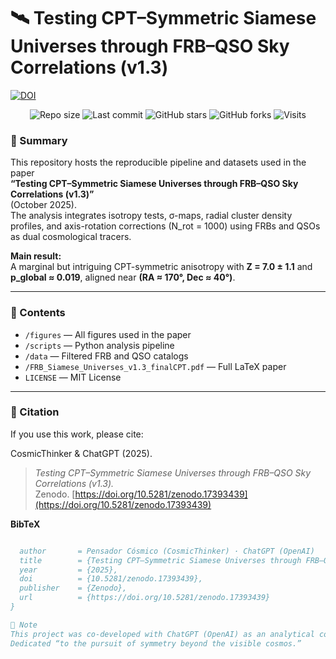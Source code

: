 # 🛰️ Testing CPT–Symmetric Siamese Universes through FRB–QSO Sky Correlations (v1.3)

[![DOI](https://zenodo.org/badge/DOI/10.5281/zenodo.17393439.svg)](https://doi.org/10.5281/zenodo.17393439)

<p align="center">
  <img src="https://img.shields.io/github/repo-size/CosmicThinker25/Testing-CPT-Symmetric-Siamese-Universes-through-FRB-QSO-Sky-Correlations-v1.3" alt="Repo size">
  <img src="https://img.shields.io/github/last-commit/CosmicThinker25/Testing-CPT-Symmetric-Siamese-Universes-through-FRB-QSO-Sky-Correlations-v1.3" alt="Last commit">
  <img src="https://img.shields.io/github/stars/CosmicThinker25/Testing-CPT-Symmetric-Siamese-Universes-through-FRB-QSO-Sky-Correlations-v1.3?style=social" alt="GitHub stars">
  <img src="https://img.shields.io/github/forks/CosmicThinker25/Testing-CPT-Symmetric-Siamese-Universes-through-FRB-QSO-Sky-Correlations-v1.3?style=social" alt="GitHub forks">
  <img src="https://badges.pufler.dev/visits/CosmicThinker25/Testing-CPT-Symmetric-Siamese-Universes-through-FRB-QSO-Sky-Correlations-v1.3" alt="Visits">
</p>

### 📄 Summary
This repository hosts the reproducible pipeline and datasets used in the paper  
**“Testing CPT–Symmetric Siamese Universes through FRB–QSO Sky Correlations (v1.3)”**  
(October 2025).  
The analysis integrates isotropy tests, σ-maps, radial cluster density profiles, and axis-rotation corrections (N_rot = 1000) using FRBs and QSOs as dual cosmological tracers.

**Main result:**  
A marginal but intriguing CPT-symmetric anisotropy with **Z = 7.0 ± 1.1** and **p_global ≈ 0.019**, aligned near **(RA ≈ 170°, Dec ≈ 40°)**.

---

### 📂 Contents
- `/figures` — All figures used in the paper  
- `/scripts` — Python analysis pipeline  
- `/data` — Filtered FRB and QSO catalogs  
- `/FRB_Siamese_Universes_v1.3_finalCPT.pdf` — Full LaTeX paper  
- `LICENSE` — MIT License  

---

### 🧠 Citation
If you use this work, please cite:

CosmicThinker & ChatGPT (2025).  
> *Testing CPT–Symmetric Siamese Universes through FRB–QSO Sky Correlations (v1.3).*  
> Zenodo. [https://doi.org/10.5281/zenodo.17393439](https://doi.org/10.5281/zenodo.17393439)

**BibTeX**
```bibtex

  author       = Pensador Cósmico (CosmicThinker) · ChatGPT (OpenAI)
  title        = {Testing CPT–Symmetric Siamese Universes through FRB–QSO Sky Correlations (v1.3)},
  year         = {2025},
  doi          = {10.5281/zenodo.17393439},
  publisher    = {Zenodo},
  url          = {https://doi.org/10.5281/zenodo.17393439}
}

🌌 Note
This project was co-developed with ChatGPT (OpenAI) as an analytical collaborator and editor.
Dedicated “to the pursuit of symmetry beyond the visible cosmos.”
